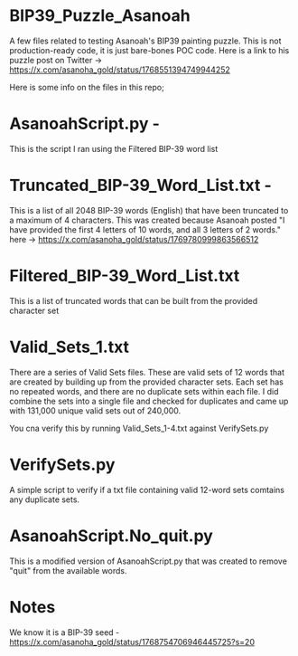 # BIP39_Puzzle_Asanoah
A few files related to testing Asanoah's BIP39 painting puzzle. This is not production-ready code, it is just bare-bones POC code.
Here is a link to his puzzle post on Twitter ->
https://x.com/asanoha_gold/status/1768551394749944252

Here is some info on the files in this repo;
# AsanoahScript.py - 
This is the script I ran using the Filtered BIP-39 word list

# Truncated_BIP-39_Word_List.txt - 
This is a list of all 2048 BIP-39 words (English) that have been truncated to a maximum of 4 characters.
This was created because Asanoah posted "I have provided the first 4 letters of 10 words, and all 3 letters of 2 words."
here -> https://x.com/asanoha_gold/status/1769780999863566512

# Filtered_BIP-39_Word_List.txt
This is a list of truncated words that can be built from the provided character set

# Valid_Sets_1.txt
There are a series of Valid Sets files. These are valid sets of 12 words that are created by building up from the provided character sets.
Each set has no repeated words, and there are no duplicate sets within each file. 
I did combine the sets into a single file and checked for duplicates and came up with 131,000 unique valid sets out of 240,000.

You cna verify this by running Valid_Sets_1-4.txt against VerifySets.py

# VerifySets.py
A simple script to verify if a txt file containing valid 12-word sets comtains any duplicate sets.

# AsanoahScript.No_quit.py
This is a modified version of AsanoahScript.py that was created to remove "quit" from the available words.

# Notes
We know it is a BIP-39 seed - https://x.com/asanoha_gold/status/1768754706946445725?s=20
